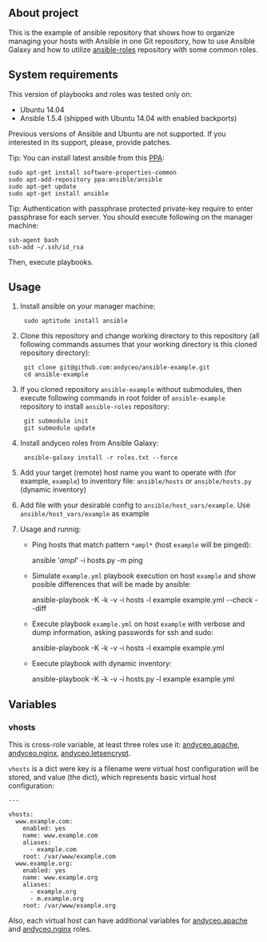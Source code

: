## About project

This is the example of ansible repository that shows how to organize managing your hosts with Ansible in one Git repository, how to use Ansible Galaxy and how to utilize [ansible-roles](https://github.com/andyceo/ansible-roles) repository with some common roles.


## System requirements

This version of playbooks and roles was tested only on:

  - Ubuntu 14.04
  - Ansible 1.5.4 (shipped with Ubuntu 14.04 with enabled backports)

Previous versions of Ansible and Ubuntu are not supported. If you interested in its support, please, provide patches.

Tip: You can install latest ansible from this [PPA](http://docs.ansible.com/ansible/intro_installation.html#latest-releases-via-apt-ubuntu):

    sudo apt-get install software-properties-common
    sudo apt-add-repository ppa:ansible/ansible
    sudo apt-get update
    sudo apt-get install ansible

Tip: Authentication with passphrase protected private-key require to enter passphrase for each server. You should execute following on the manager machine:

    ssh-agent bash
    ssh-add ~/.ssh/id_rsa

Then, execute playbooks.


## Usage

1. Install ansible on your manager machine:

        sudo aptitude install ansible

2. Clone this repository and change working directory to this repository (all following commands assumes that your working directory is this cloned repository directory):

        git clone git@github.com:andyceo/ansible-example.git
        cd ansible-example

3. If you cloned repository `ansible-example` without submodules, then execute following commands in root folder of `ansible-example` repository to install `ansible-roles` repository:

        git submodule init
        git submodule update

4. Install andyceo roles from Ansible Galaxy:

        ansible-galaxy install -r roles.txt --force

5. Add your target (remote) host name you want to operate with (for example, `example`) to inventory file: `ansible/hosts` or `ansible/hosts.py` (dynamic inventory)

6. Add file with your desirable config to `ansible/host_vars/example`. Use `ansible/host_vars/example` as example

7. Usage and runnig:

    - Ping hosts that match pattern `*ampl*` (host `example` will be pinged):

        ansible '*ampl*' -i hosts.py -m ping

    - Simulate `example.yml` playbook execution on host `example` and show posible differences that will be made by ansible:

        ansible-playbook -K -k -v -i hosts -l example example.yml --check --diff

    - Execute playbook `example.yml` on host `example` with verbose and dump information, asking passwords for ssh and sudo:

        ansible-playbook -K -k -v -i hosts -l example example.yml

    - Execute playbook with dynamic inventory:

        ansible-playbook -K -k -v -i hosts.py -l example example.yml


## Variables

### vhosts

This is cross-role variable, at least three roles use it: [andyceo.apache](https://galaxy.ansible.com/andyceo/apache/), [andyceo.nginx](https://galaxy.ansible.com/andyceo/nginx/), [andyceo.letsencrypt](https://galaxy.ansible.com/andyceo/letsencrypt/).

`vhosts` is a dict were key is a filename were virtual host configuration will be stored, and value (the dict), which represents basic virtual host configuration:

    ---
    
    vhosts:
      www.example.com:
        enabled: yes
        name: www.example.com
        aliases:
          - example.com
        root: /var/www/example.com
      www.example.org:
        enabled: yes
        name: www.example.org
        aliases:
          - example.org
          - m.example.org
        root: /var/www/example.org

Also, each virtual host can have additional variables for [andyceo.apache](https://galaxy.ansible.com/andyceo/apache/) and [andyceo.nginx](https://galaxy.ansible.com/andyceo/nginx/) roles.

